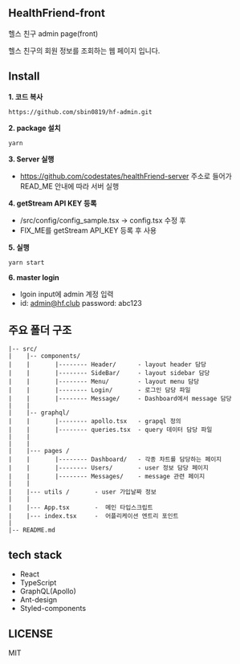 ## HealthFriend-front

헬스 친구 admin page(front)

헬스 친구의 회원 정보를 조회하는 웹 페이지 입니다.

## Install

**1. 코드 복사**

```
https://github.com/sbin0819/hf-admin.git
```

**2. package 설치**

```
yarn
```

**3. Server 실행**

- https://github.com/codestates/healthFriend-server 주소로 들어가 READ_ME 안내에 따라 서버 실행

**4. getStream API KEY 등록**

- /src/config/config_sample.tsx -> config.tsx 수정 후
- FIX_ME를 getStream API_KEY 등록 후 사용

**5. 실행**

```
yarn start
```

**6. master login**

- lgoin input에 admin 계정 입력
- id: admin@hf.club password: abc123

## 주요 폴더 구조

```
|-- src/
|    |-- components/
|    |       |-------- Header/      - layout header 담당
|    |       |-------- SideBar/     - layout sidebar 담당
|    |       |-------- Menu/        - layout menu 담당
|    |       |-------- Login/       - 로그인 담당 파일
|    |       |-------- Message/     - Dashboard에서 message 담당
|    |
|    |-- graphql/
|    |       |-------- apollo.tsx   - grapql 정의
|    |       |-------- queries.tsx  - query 데이터 담당 파일
|    |
|    |
|    |--- pages /
|    |       |-------- Dashboard/   - 각종 차트를 담당하는 페이지
|    |       |-------- Users/       - user 정보 담당 페이지
|    |       |-------- Messages/    - message 관련 페이지
|    |
|    |--- utils /       - user 가입날짜 정보
|    |
|    |--- App.tsx       -  메인 타입스크립트
|    |--- index.tsx     -  어플리케이션 엔트리 포인트
|
|-- README.md
```

## tech stack

- React
- TypeScript
- GraphQL(Apollo)
- Ant-design
- Styled-components

## LICENSE

MIT

